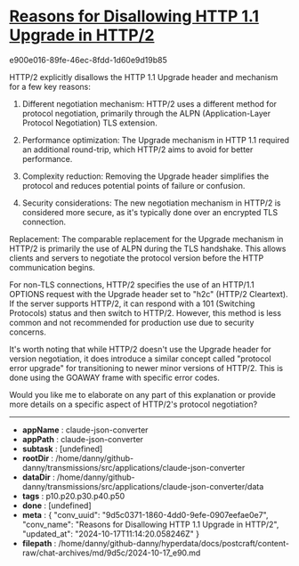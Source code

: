 # [Reasons for Disallowing HTTP 1.1 Upgrade in HTTP/2](https://claude.ai/chat/9d5c0371-1860-4dd0-9efe-0907eefae0e7)

e900e016-89fe-46ec-8fdd-1d60e9d19b85

 HTTP/2 explicitly disallows the HTTP 1.1 Upgrade header and mechanism for a few key reasons:

1. Different negotiation mechanism: HTTP/2 uses a different method for protocol negotiation, primarily through the ALPN (Application-Layer Protocol Negotiation) TLS extension.

2. Performance optimization: The Upgrade mechanism in HTTP 1.1 required an additional round-trip, which HTTP/2 aims to avoid for better performance.

3. Complexity reduction: Removing the Upgrade header simplifies the protocol and reduces potential points of failure or confusion.

4. Security considerations: The new negotiation mechanism in HTTP/2 is considered more secure, as it's typically done over an encrypted TLS connection.

Replacement:
The comparable replacement for the Upgrade mechanism in HTTP/2 is primarily the use of ALPN during the TLS handshake. This allows clients and servers to negotiate the protocol version before the HTTP communication begins.

For non-TLS connections, HTTP/2 specifies the use of an HTTP/1.1 OPTIONS request with the Upgrade header set to "h2c" (HTTP/2 Cleartext). If the server supports HTTP/2, it can respond with a 101 (Switching Protocols) status and then switch to HTTP/2. However, this method is less common and not recommended for production use due to security concerns.

It's worth noting that while HTTP/2 doesn't use the Upgrade header for version negotiation, it does introduce a similar concept called "protocol error upgrade" for transitioning to newer minor versions of HTTP/2. This is done using the GOAWAY frame with specific error codes.

Would you like me to elaborate on any part of this explanation or provide more details on a specific aspect of HTTP/2's protocol negotiation?

---

* **appName** : claude-json-converter
* **appPath** : claude-json-converter
* **subtask** : [undefined]
* **rootDir** : /home/danny/github-danny/transmissions/src/applications/claude-json-converter
* **dataDir** : /home/danny/github-danny/transmissions/src/applications/claude-json-converter/data
* **tags** : p10.p20.p30.p40.p50
* **done** : [undefined]
* **meta** : {
  "conv_uuid": "9d5c0371-1860-4dd0-9efe-0907eefae0e7",
  "conv_name": "Reasons for Disallowing HTTP 1.1 Upgrade in HTTP/2",
  "updated_at": "2024-10-17T11:14:20.058246Z"
}
* **filepath** : /home/danny/github-danny/hyperdata/docs/postcraft/content-raw/chat-archives/md/9d5c/2024-10-17_e90.md